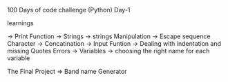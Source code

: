 100 Days of code challenge (Python)  Day-1

learnings 

-> Print Function
-> Strings
-> strings Manipulation
-> Escape sequence Character
-> Concatination 
-> Input Funtion
-> Dealing with indentation and missing Quotes Errors
-> Variables 
-> choosing the right name for each variable 

The Final Project => Band name Generator